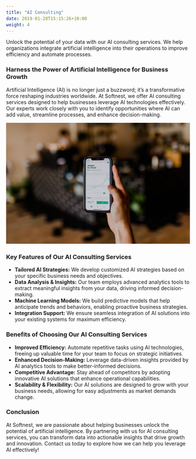 ```yaml
---
title: "AI Consulting"
date: 2019-01-28T15:15:26+10:00
weight: 4
---
```


Unlock the potential of your data with our AI consulting services. We help organizations integrate artificial intelligence into their operations to improve efficiency and automate processes.

### Harness the Power of Artificial Intelligence for Business Growth

Artificial Intelligence (AI) is no longer just a buzzword; it’s a transformative force reshaping industries worldwide. At Softnest, we offer AI consulting services designed to help businesses leverage AI technologies effectively. Our experts work closely with you to identify opportunities where AI can add value, streamline processes, and enhance decision-making.

![Software Development Services](/images/austin-distel-nGc5RT2HmF0-unsplash.jpg)

### Key Features of Our AI Consulting Services

- **Tailored AI Strategies:** We develop customized AI strategies based on your specific business needs and objectives.
- **Data Analysis & Insights:** Our team employs advanced analytics tools to extract meaningful insights from your data, driving informed decision-making.
- **Machine Learning Models:** We build predictive models that help anticipate trends and behaviors, enabling proactive business strategies.
- **Integration Support:** We ensure seamless integration of AI solutions into your existing systems for maximum efficiency.

### Benefits of Choosing Our AI Consulting Services

- **Improved Efficiency:** Automate repetitive tasks using AI technologies, freeing up valuable time for your team to focus on strategic initiatives.
- **Enhanced Decision-Making:** Leverage data-driven insights provided by AI analytics tools to make better-informed decisions.
- **Competitive Advantage:** Stay ahead of competitors by adopting innovative AI solutions that enhance operational capabilities.
- **Scalability & Flexibility:** Our AI solutions are designed to grow with your business needs, allowing for easy adjustments as market demands change.

### Conclusion

At Softnest, we are passionate about helping businesses unlock the potential of artificial intelligence. By partnering with us for AI consulting services, you can transform data into actionable insights that drive growth and innovation. Contact us today to explore how we can help you leverage AI effectively!
